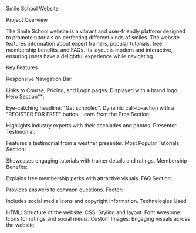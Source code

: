 Smile School Website

Project Overview

The Smile School website is a vibrant and user-friendly platform designed to promote tutorials on perfecting different kinds of smiles. The website features information about expert trainers, popular tutorials, free membership benefits, and FAQs. Its layout is modern and interactive, ensuring users have a delightful experience while navigating.

Key Features

Responsive Navigation Bar:

Links to Course, Pricing, and Login pages.
Displayed with a brand logo.
Hero Section**:

Eye-catching headline: "Get schooled".
Dynamic call-to-action with a "REGISTER FOR FREE" button.
Learn from the Pros Section:

Highlights industry experts with their accolades and photos.
Presenter Testimonial:

Features a testimonial from a weather presenter.
Most Popular Tutorials Section:

Showcases engaging tutorials with trainer details and ratings.
Membership Benefits:

Explains free membership perks with attractive visuals.
FAQ Section:

Provides answers to common questions.
Footer:

Includes social media icons and copyright information.
Technologies Used

HTML: Structure of the website.
CSS: Styling and layout.
Font Awesome: Icons for ratings and social media.
Custom Images: Engaging visuals across the website.